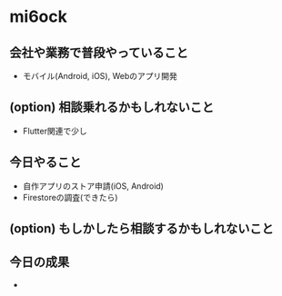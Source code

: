 # mi6ock 

## 会社や業務で普段やっていること

- モバイル(Android, iOS), Webのアプリ開発

## (option) 相談乗れるかもしれないこと

- Flutter関連で少し

## 今日やること

- 自作アプリのストア申請(iOS, Android)
- Firestoreの調査(できたら)

## (option) もしかしたら相談するかもしれないこと


## 今日の成果
- 

